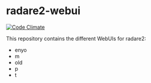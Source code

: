 radare2-webui
=============

[![Code Climate](https://codeclimate.com/github/radare/radare2-webui/badges/gpa.svg)](https://codeclimate.com/github/radare/radare2-webui)

This repository contains the different WebUIs for radare2:
* enyo
* m 
* old
* p
* t